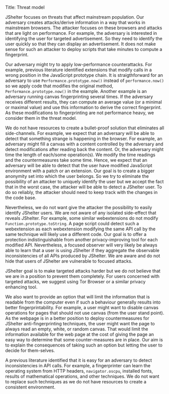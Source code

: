 Title: Threat model

JShelter focuses on threats that affect mainstream population. Our adversary creates
attacks/derive information in a way that works in mainstream browsers. The attacker focuses on these
browsers and attacks that are light on performance. For example, the adversary is interested in
identifying the user for targeted advertisement. So they need to identify the user quickly so that
they can display an advertisement. It does not make sense for such an attacker to deploy scripts that
take minutes to compute a fingerprint.

Our adversary might try to apply low-performance counterattacks. For example, previous literature
identified extensions that modify calls in a wrong position in the JavaScript prototype chain. It is
straigthforward for an adversary to use `Performance.prototype.now()` instead of `performance.now()`
so we apply code that modifies the original method, `Performance.prototype.now()` in the example.
Another example is an adversary running canvas fingerprinting several times. If the adversary
receives different results, they can compute an average value (or a minimal or maximal value) and
use this information to derive the correct fingerprint. As these modifications to fingerprinting are
not performance heavy, we consider them in the threat model.

We do not have resources to create a bullet-proof solution that eliminates all side-channels. For
example, we expect that an adversary will be able to detect that something strange is happening in
the browser. For example, an adversary might fill a canvas with a content controlled by the
adversary and detect modifications after reading back the content. Or, the adversary might time the length
of each/some operation(s). We modify the time readings and the countermeasures take some time. Hence, we
expect that an adversary will be able to detect that the user have modified JavaScript environment with a
patch or an extension. Our goal is to create a bigger anonymity set into which the user
belongs. So we try to eliminate the possibility of an attacker to uniquely identify the user but we
accept the fact that in the worst case, the attacker will be able to detect a JShelter user. To do
so reliably, the attacker should need to keep track with the changes in the code base.

Nevertheless, we do not want give the attacker the possibility to easily identify JShelter users. We
are not aware of any isolated side-effect that reveals JShelter. For example, some similar
webextensions do not modify `Function.prototype.toString`. A page script could detect such a webextension as each
webextension modifying the same API call by the same technique will likely use a different code.
Our goal is to offer a protection indistinguishable from another privacy-improving tool for
each modified API. Nevertheless, a focused observer will very likely be always able to learn that a
user is using JShelter if they aggregate the observable inconsistencies of all APIs produced by
JShelter. We are aware and do not hide that users of JShelter are vulnerable to focused
attacks.

JShelter goal is to make targeted attacks harder but we do not believe that we are
in a position to prevent them completely. For users concerned with targeted attacks, we suggest
using Tor Browser or a similar privacy enhancing tool.

We also want to provide an option that will limit the information that is readable from the computer
even if such a behaviour generally results into better fingerprintability. For example, a user
might want to disable canvas operations for pages that should not use canvas (from the user stand
point). As the webpage is in a better position to deploy countermeasures for JShelter
anti-fingerprinting techniques, the user might want the page to always read an empty, white, or random
canvas. That would limit the information available for the web page at the cost of giving the page
an easy way to determine that some counter-measures are in place. Our aim is to explain
the consequences of taking such an option but letting the user to decide for them-selves.

A previous literature identified that it is easy for an adversary to detect inconsistencies in API
calls. For example, a fingerprinter can learn the operating system from HTTP headers,
`navigator.oscpu`, installed fonts, results of mathematical operations, and other techniques. We do
not want to replace such techniques as we do not have resources to create a consistent environment.



